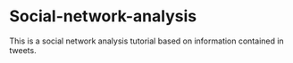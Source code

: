 # Social-network-analysis
This is a social network analysis tutorial based on information contained in tweets.
